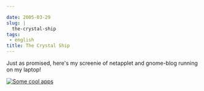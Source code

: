 ```yaml
---

date: 2005-03-29
slug: |
  the-crystal-ship
tags:
 - english
title: The Crystal Ship
---
```


Just as promised, here's my screenie of netapplet and gnome-blog running
on my laptop!

[![Some cool
apps](http://photos5.flickr.com/7746318_61da79a4f8.jpg)](http://www.flickr.com/photos/25563799@N00/7746318/)
